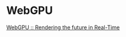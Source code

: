 # WebGPU

[WebGPU :: Rendering the future in Real-Time](https://www.youtube.com/watch?v=YinfynTz77s)